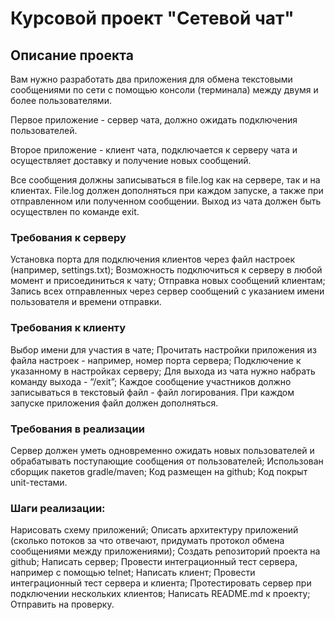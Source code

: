 # Курсовой проект "Сетевой чат"
## Описание проекта
Вам нужно разработать два приложения для обмена текстовыми сообщениями по сети с помощью консоли (терминала) между двумя и более пользователями.

Первое приложение - сервер чата, должно ожидать подключения пользователей.

Второе приложение - клиент чата, подключается к серверу чата и осуществляет доставку и получение новых сообщений.

Все сообщения должны записываться в file.log как на сервере, так и на клиентах. File.log должен дополняться при каждом запуске, а также при отправленном или полученном сообщении. Выход из чата должен быть осуществлен по команде exit.

### Требования к серверу
Установка порта для подключения клиентов через файл настроек (например, settings.txt);
Возможность подключиться к серверу в любой момент и присоединиться к чату;
Отправка новых сообщений клиентам;
Запись всех отправленных через сервер сообщений с указанием имени пользователя и времени отправки.
### Требования к клиенту
Выбор имени для участия в чате;
Прочитать настройки приложения из файла настроек - например, номер порта сервера;
Подключение к указанному в настройках серверу;
Для выхода из чата нужно набрать команду выхода - “/exit”;
Каждое сообщение участников должно записываться в текстовый файл - файл логирования. При каждом запуске приложения файл должен дополняться.
### Требования в реализации
Сервер должен уметь одновременно ожидать новых пользователей и обрабатывать поступающие сообщения от пользователей;
Использован сборщик пакетов gradle/maven;
Код размещен на github;
Код покрыт unit-тестами.
### Шаги реализации:
Нарисовать схему приложений;
Описать архитектуру приложений (сколько потоков за что отвечают, придумать протокол обмена сообщениями между приложениями);
Создать репозиторий проекта на github;
Написать сервер;
Провести интеграционный тест сервера, например с помощью telnet;
Написать клиент;
Провести интеграционный тест сервера и клиента;
Протестировать сервер при подключении нескольких клиентов;
Написать README.md к проекту;
Отправить на проверку.